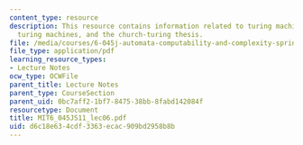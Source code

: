 ```yaml
---
content_type: resource
description: This resource contains information related to turing machines, universal
  turing machines, and the church-turing thesis.
file: /media/courses/6-045j-automata-computability-and-complexity-spring-2011/d6c18e634cdf3363ecac909bd2958b8b_MIT6_045JS11_lec06.pdf
file_type: application/pdf
learning_resource_types:
- Lecture Notes
ocw_type: OCWFile
parent_title: Lecture Notes
parent_type: CourseSection
parent_uid: 0bc7aff2-1bf7-8475-38bb-8fabd142084f
resourcetype: Document
title: MIT6_045JS11_lec06.pdf
uid: d6c18e63-4cdf-3363-ecac-909bd2958b8b
---
```

